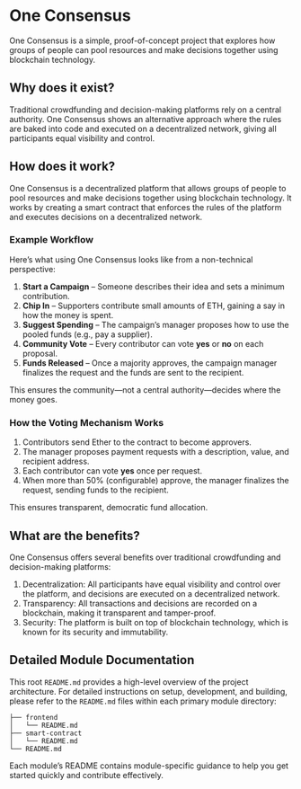 # One Consensus

One Consensus is a simple, proof-of-concept project that explores how groups of people can pool resources and make decisions together using blockchain technology.

## Why does it exist?

Traditional crowdfunding and decision-making platforms rely on a central authority. One Consensus shows an alternative approach where the rules are baked into code and executed on a decentralized network, giving all participants equal visibility and control.

## How does it work?

One Consensus is a decentralized platform that allows groups of people to pool resources and make decisions together using blockchain technology. It works by creating a smart contract that enforces the rules of the platform and executes decisions on a decentralized network.

### Example Workflow

Here’s what using One Consensus looks like from a non-technical perspective:

1. **Start a Campaign** – Someone describes their idea and sets a minimum contribution.
2. **Chip In** – Supporters contribute small amounts of ETH, gaining a say in how the money is spent.
3. **Suggest Spending** – The campaign’s manager proposes how to use the pooled funds (e.g., pay a supplier).
4. **Community Vote** – Every contributor can vote **yes** or **no** on each proposal.
5. **Funds Released** – Once a majority approves, the campaign manager finalizes the request and the funds are sent to the recipient.

This ensures the community—not a central authority—decides where the money goes.

### How the Voting Mechanism Works

1. Contributors send Ether to the contract to become approvers.
2. The manager proposes payment requests with a description, value, and recipient address.
3. Each contributor can vote **yes** once per request.
4. When more than 50% (configurable) approve, the manager finalizes the request, sending funds to the recipient.

This ensures transparent, democratic fund allocation.

## What are the benefits?

One Consensus offers several benefits over traditional crowdfunding and decision-making platforms:

1. Decentralization: All participants have equal visibility and control over the platform, and decisions are executed on a decentralized network.
2. Transparency: All transactions and decisions are recorded on a blockchain, making it transparent and tamper-proof.
3. Security: The platform is built on top of blockchain technology, which is known for its security and immutability.

## Detailed Module Documentation

This root `README.md` provides a high-level overview of the project architecture. For detailed instructions on setup, development, and building, please refer to the `README.md` files within each primary module directory:

```
├── frontend
│   └── README.md
├── smart-contract
│   └── README.md
└── README.md
```

Each module’s README contains module-specific guidance to help you get started quickly and contribute effectively.
